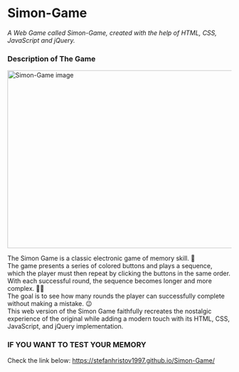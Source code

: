 # Simon-Game
<em> A Web Game called Simon-Game, created with the help of HTML, CSS, JavaScript and jQuery. </em>

### Description of The Game
<img src="https://github.com/StefanHristov1997/Simon-Game/assets/133797718/85278882-d039-4ba6-8820-b34ec91b9074" alt="Simon-Game image" height="400px" width="800px"/>

The Simon Game is a classic electronic game of memory skill. 🤔 <br>
The game presents a series of colored buttons and plays a sequence, which the player must then repeat by clicking the buttons in the same order. <br>
With each successful round, the sequence becomes longer and more complex. 😮‍💨 <br>
The goal is to see how many rounds the player can successfully complete without making a mistake. 😉 <br>
This web version of the Simon Game faithfully recreates the nostalgic experience of the original while adding a modern touch with its HTML, CSS, JavaScript, and jQuery implementation.
### IF YOU WANT TO TEST YOUR MEMORY

Check the link below:
https://stefanhristov1997.github.io/Simon-Game/
